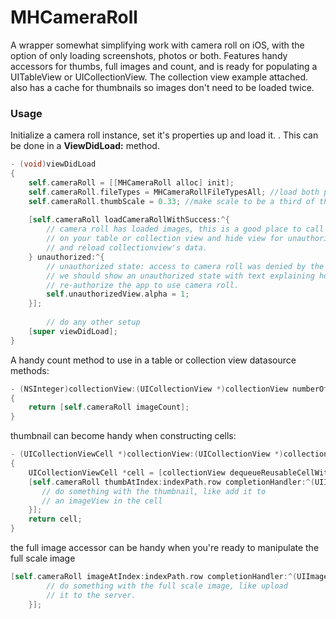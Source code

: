 MHCameraRoll
============

A wrapper somewhat simplifying work with camera roll on iOS, with the option of only loading screenshots, photos or both. Features handy accessors for thumbs, full images and count, and is ready for populating a UITableView or UICollectionView. The collection view example attached. also has a cache for thumbnails so images don't need to be loaded twice.

### Usage
Initialize a camera roll instance, set it's properties up and load it. . This can be done in a **ViewDidLoad:** method.
```Objective-C
- (void)viewDidLoad
{
    self.cameraRoll = [[MHCameraRoll alloc] init];
    self.cameraRoll.fileTypes = MHCameraRollFileTypesAll; //load both photos and screenshots
    self.cameraRoll.thumbScale = 0.33; //make scale to be a third of the screen
    
    [self.cameraRoll loadCameraRollWithSuccess:^{
        // camera roll has loaded images, this is a good place to call reloadData
        // on your table or collection view and hide view for unauthorized state
        // and reload collectionview's data.
    } unauthorized:^{
        // unauthorized state: access to camera roll was denied by the user so
        // we should show an unauthorized state with text explaining how to
        // re-authorize the app to use camera roll.
        self.unauthorizedView.alpha = 1;
    }];
   
		// do any other setup 
    [super viewDidLoad];
}
```

A handy count method to use in a table or collection view datasource methods:
```Objective-C
- (NSInteger)collectionView:(UICollectionView *)collectionView numberOfItemsInSection:(NSInteger)section
{
    return [self.cameraRoll imageCount];
}
```

thumbnail can become handy when constructing cells:
```Objective-C
- (UICollectionViewCell *)collectionView:(UICollectionView *)collectionView cellForItemAtIndexPath:(NSIndexPath *)indexPath
{
    UICollectionViewCell *cell = [collectionView dequeueReusableCellWithReuseIdentifier:@"collectionCell" forIndexPath:indexPath];
    [self.cameraRoll thumbAtIndex:indexPath.row completionHandler:^(UIImage *thumb) {
       // do something with the thumbnail, like add it to
       // an imageView in the cell 
    }];
    return cell;
}
```

the full image accessor can be handy when you're ready to manipulate the full scale image
```Objective-C
[self.cameraRoll imageAtIndex:indexPath.row completionHandler:^(UIImage *image) {
        // do something with the full scale image, like upload 
        // it to the server.
    }];
```
